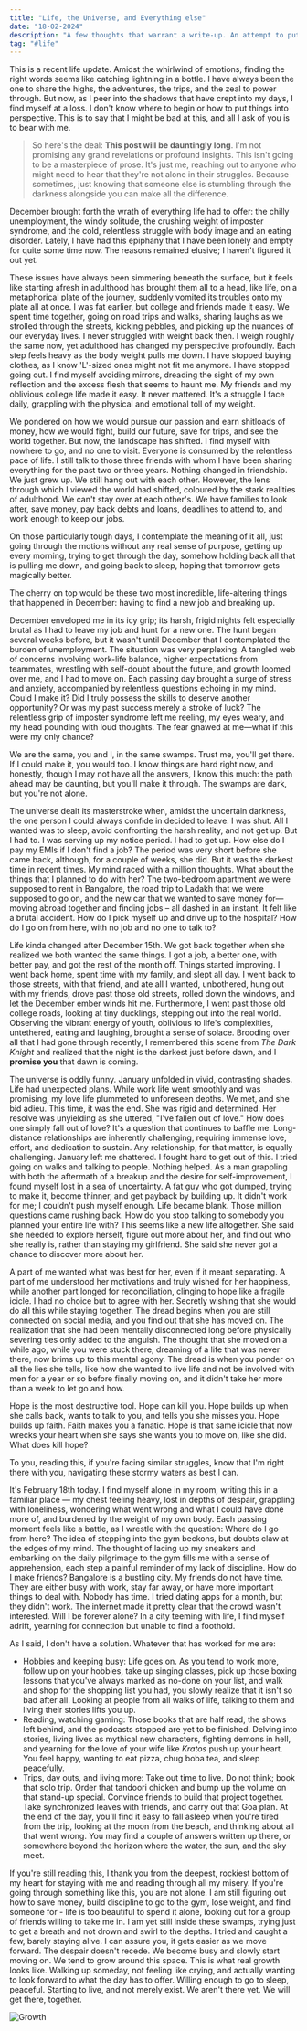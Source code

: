 ```yaml
---
title: "Life, the Universe, and Everything else"
date: "18-02-2024"
description: "A few thoughts that warrant a write-up. An attempt to put into words the emotional state of the past few months; a life update." 
tag: "#life"
---
```


This is a recent life update. Amidst the whirlwind of emotions, finding the right words seems like catching lightning in a bottle. I have always been the one to share the highs, the adventures, the trips, and the zeal to power through. But now, as I peer into the shadows that have crept into my days, I find myself at a loss. I don't know where to begin or how to put things into perspective. This is to say that I might be bad at this, and all I ask of you is to bear with me.

> So here's the deal: **This post will be dauntingly long**. I'm not promising any grand revelations or profound insights. This isn't going to be a masterpiece of prose. It's just me, reaching out to anyone who might need to hear that they're not alone in their struggles. Because sometimes, just knowing that someone else is stumbling through the darkness alongside you can make all the difference.

December brought forth the wrath of everything life had to offer: the chilly unemployment, the windy solitude, the crushing weight of imposter syndrome, and the cold, relentless struggle with body image and an eating disorder. Lately, I have had this epiphany that I have been lonely and empty for quite some time now. The reasons remained elusive; I haven't figured it out yet.

These issues have always been simmering beneath the surface, but it feels like starting afresh in adulthood has brought them all to a head, like life, on a metaphorical plate of the journey, suddenly vomited its troubles onto my plate all at once. I was fat earlier, but college and friends made it easy. We spent time together, going on road trips and walks, sharing laughs as we strolled through the streets, kicking pebbles, and picking up the nuances of our everyday lives. I never struggled with weight back then. I weigh roughly the same now, yet adulthood has changed my perspective profoundly. Each step feels heavy as the body weight pulls me down. I have stopped buying clothes, as I know 'L'-sized ones might not fit me anymore. I have stopped going out. I find myself avoiding mirrors, dreading the sight of my own reflection and the excess flesh that seems to haunt me. My friends and my oblivious college life made it easy. It never mattered. It's a struggle I face daily, grappling with the physical and emotional toll of my weight.

We pondered on how we would pursue our passion and earn shitloads of money, how we would fight, build our future, save for trips, and see the world together. But now, the landscape has shifted. I find myself with nowhere to go, and no one to visit. Everyone is consumed by the relentless pace of life. I still talk to those three friends with whom I have been sharing everything for the past two or three years. Nothing changed in friendship. We just grew up. We still hang out with each other. However, the lens through which I viewed the world had shifted, coloured by the stark realities of adulthood. We can't stay over at each other's. We have families to look after, save money, pay back debts and loans, deadlines to attend to, and work enough to keep our jobs.

On those particularly tough days, I contemplate the meaning of it all, just going through the motions without any real sense of purpose, getting up every morning, trying to get through the day, somehow holding back all that is pulling me down, and going back to sleep, hoping that tomorrow gets magically better.

The cherry on top would be these two most incredible, life-altering things that happened in December: having to find a new job and breaking up. 

December enveloped me in its icy grip; its harsh, frigid nights felt especially brutal as I had to leave my job and hunt for a new one. The hunt began several weeks before, but it wasn't until December that I contemplated the burden of unemployment. The situation was very perplexing. A tangled web of concerns involving work-life balance, higher expectations from teammates, wrestling with self-doubt about the future, and growth loomed over me, and I had to move on. Each passing day brought a surge of stress and anxiety, accompanied by relentless questions echoing in my mind. Could I make it? Did I truly possess the skills to deserve another opportunity? Or was my past success merely a stroke of luck? The relentless grip of imposter syndrome left me reeling, my eyes weary, and my head pounding with loud thoughts. The fear gnawed at me—what if this were my only chance? 

We are the same, you and I, in the same swamps. Trust me, you'll get there. If I could make it, you would too. I know things are hard right now, and honestly, though I may not have all the answers, I know this much: the path ahead may be daunting, but you'll make it through. The swamps are dark, but you're not alone.

The universe dealt its masterstroke when, amidst the uncertain darkness, the one person I could always confide in decided to leave. I was shut. All I wanted was to sleep, avoid confronting the harsh reality, and not get up. But I had to. I was serving up my notice period. I had to get up. How else do I pay my EMIs if I don't find a job? The period was very short before she came back, although, for a couple of weeks, she did. But it was the darkest time in recent times. My mind raced with a million thoughts. What about the things that I planned to do with her? The two-bedroom apartment we were supposed to rent in Bangalore, the road trip to Ladakh that we were supposed to go on, and the new car that we wanted to save money for—moving abroad together and finding jobs – all dashed in an instant. It felt like a brutal accident. How do I pick myself up and drive up to the hospital? How do I go on from here, with no job and no one to talk to? 

Life kinda changed after December 15th. We got back together when she realized we both wanted the same things. I got a job, a better one, with better pay, and got the rest of the month off. Things started improving. I went back home, spent time with my family, and slept all day. I went back to those streets, with that friend, and ate all I wanted, unbothered, hung out with my friends, drove past those old streets, rolled down the windows, and let the December ember winds hit me. Furthermore, I went past those old college roads, looking at tiny ducklings, stepping out into the real world. Observing the vibrant energy of youth, oblivious to life's complexities, untethered, eating and laughing, brought a sense of solace. Brooding over all that I had gone through recently, I remembered this scene from *The Dark Knight* and realized that the night is the darkest just before dawn, and I **promise you** that dawn is coming. 

The universe is oddly funny. January unfolded in vivid, contrasting shades. Life had unexpected plans. While work life went smoothly and was promising, my love life plummeted to unforeseen depths. We met, and she bid adieu. This time, it was the end. She was rigid and determined. Her resolve was unyielding as she uttered, "I've fallen out of love." How does one simply fall out of love? It's a question that continues to baffle me. Long-distance relationships are inherently challenging, requiring immense love, effort, and dedication to sustain. Any relationship, for that matter, is equally challenging. January left me shattered. I fought hard to get out of this. I tried going on walks and talking to people. Nothing helped. As a man grappling with both the aftermath of a breakup and the desire for self-improvement, I found myself lost in a sea of uncertainty. A fat guy who got dumped, trying to make it, become thinner, and get payback by building up. It didn't work for me; I couldn't push myself enough. Life became blank. Those million questions came rushing back. How do you stop talking to somebody you planned your entire life with? This seems like a new life altogether. She said she needed to explore herself, figure out more about her, and find out who she really is, rather than staying my girlfriend. She said she never got a chance to discover more about her.

A part of me wanted what was best for her, even if it meant separating. A part of me understood her motivations and truly wished for her happiness, while another part longed for reconciliation, clinging to hope like a fragile icicle. I had no choice but to agree with her. Secretly wishing that she would do all this while staying together. The dread begins when you are still connected on social media, and you find out that she has moved on. The realization that she had been mentally disconnected long before physically severing ties only added to the anguish. The thought that she moved on a while ago, while you were stuck there, dreaming of a life that was never there, now brims up to this mental agony. The dread is when you ponder on all the lies she tells, like how she wanted to live life and not be involved with men for a year or so before finally moving on, and it didn't take her more than a week to let go and how.

Hope is the most destructive tool. Hope can kill you. Hope builds up when she calls back, wants to talk to you, and tells you she misses you. Hope builds up faith. Faith makes you a fanatic. Hope is that same icicle that now wrecks your heart when she says she wants you to move on, like she did. What does kill hope?

To you, reading this, if you're facing similar struggles, know that I'm right there with you, navigating these stormy waters as best I can.

It's February 18th today. I find myself alone in my room, writing this in a familiar place — my chest feeling heavy, lost in depths of despair, grappling with loneliness, wondering what went wrong and what I could have done more of, and burdened by the weight of my own body. Each passing moment feels like a battle, as I wrestle with the question: Where do I go from here? The idea of stepping into the gym beckons, but doubts claw at the edges of my mind. The thought of lacing up my sneakers and embarking on the daily pilgrimage to the gym fills me with a sense of apprehension, each step a painful reminder of my lack of discipline. How do I make friends? Bangalore is a bustling city. My friends do not have time. They are either busy with work, stay far away, or have more important things to deal with. Nobody has time. I tried dating apps for a month, but they didn't work. The internet made it pretty clear that the crowd wasn't interested. Will I be forever alone? In a city teeming with life, I find myself adrift, yearning for connection but unable to find a foothold.

As I said, I don't have a solution. Whatever that has worked for me are:

- Hobbies and keeping busy: Life goes on. As you tend to work more, follow up on your hobbies, take up singing classes, pick up those boxing lessons that you've always marked as no-done on your list, and walk and shop for the shopping list you had, you slowly realize that it isn't so bad after all. Looking at people from all walks of life, talking to them and living their stories lifts you up.
- Reading, watching gaming: Those books that are half read, the shows left behind, and the podcasts stopped are yet to be finished. Delving into stories, living lives as mythical new characters, fighting demons in hell, and yearning for the love of your wife like *Kratos* push up your heart. You feel happy, wanting to eat pizza, chug boba tea, and sleep peacefully.
- Trips, day outs, and living more: Take out time to live. Do not think; book that solo trip. Order that tandoori chicken and bump up the volume on that stand-up special. Convince friends to build that project together. Take synchronized leaves with friends, and carry out that Goa plan. At the end of the day, you'll find it easy to fall asleep when you're tired from the trip, looking at the moon from the beach, and thinking about all that went wrong. You may find a couple of answers written up there, or somewhere beyond the horizon where the water, the sun, and the sky meet.

If you're still reading this, I thank you from the deepest, rockiest bottom of my heart for staying with me and reading through all my misery. If you're going through something like this, you are not alone. I am still figuring out how to save money, build discipline to go to the gym, lose weight, and find someone for - life is too beautiful to spend it alone, looking out for a group of friends willing to take me in. I am yet still inside these swamps, trying just to get a breath and not drown and swirl to the depths. I tried and caught a few, barely staying alive. I can assure you, it gets easier as we move forward. The despair doesn't recede. We become busy and slowly start moving on. We tend to grow around this space. This is what real growth looks like. Walking up someday, not feeling like crying, and actually wanting to look forward to what the day has to offer. Willing enough to go to sleep, peaceful. Starting to live, and not merely exist. We aren't there yet. We will get there, together. 


![Growth](https://anubhavp.dev/assets/img/lifeandtheuniverse/growth.png)
